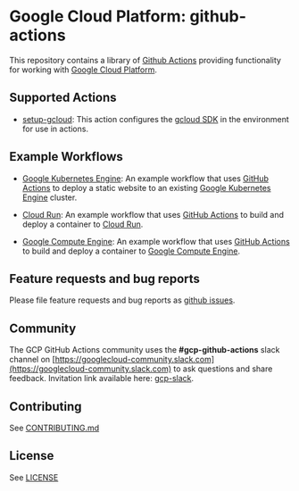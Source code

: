 <!--
 Copyright 2019 Google LLC

 Licensed under the Apache License, Version 2.0 (the "License"); you may not use this file except in
 compliance with the License. You may obtain a copy of the License at

        https://www.apache.org/licenses/LICENSE-2.0

 Unless required by applicable law or agreed to in writing, software distributed under the License
 is distributed on an "AS IS" BASIS, WITHOUT WARRANTIES OR CONDITIONS OF ANY KIND, either express or
 implied. See the License for the specific language governing permissions and limitations under the
 License.
-->

# Google Cloud Platform: github-actions

This repository contains a library of [Github Actions](https://github.com/actions) providing functionality
for working with [Google Cloud Platform](http://cloud.google.com/).

## Supported Actions

* [setup-gcloud](./setup-gcloud/README.md): This action configures the [gcloud SDK](https://cloud.google.com/sdk/) in the environment for use in actions.

## Example Workflows

* [Google Kubernetes Engine](./example-workflows/gke/README.md): An example workflow that uses [GitHub Actions][github-action] to deploy a static website to an existing [Google Kubernetes Engine](https://cloud.google.com/kubernetes-engine/) cluster.

* [Cloud Run](./example-workflows/cloud-run/README.md): An example workflow that uses [GitHub Actions][github-action] to build and deploy a container to [Cloud Run](https://cloud.google.com/run/).

* [Google Compute Engine](./example-workflows/gce/README.md): An example workflow
that uses [GitHub Actions][github-action] to build and deploy a
container to [Google Compute Engine](https://cloud.google.com/compute/).

## Feature requests and bug reports

Please file feature requests and bug reports as
[github issues](https://github.com/GoogleCloudPlatform/github-actions/issues).

## Community

The GCP GitHub Actions community uses the **#gcp-github-actions** slack channel on
[https://googlecloud-community.slack.com](https://googlecloud-community.slack.com)
to ask questions and share feedback. Invitation link available here:
[gcp-slack](https://cloud.google.com/community#home-support).

## Contributing

See [CONTRIBUTING.md](CONTRIBUTING.md)

## License

See [LICENSE](LICENSE)


[github-action]:https://help.github.com/en/categories/automating-your-workflow-with-github-actions
